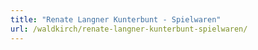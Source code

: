 ```yaml
---
title: "Renate Langner Kunterbunt - Spielwaren"
url: /waldkirch/renate-langner-kunterbunt-spielwaren/
---
```


